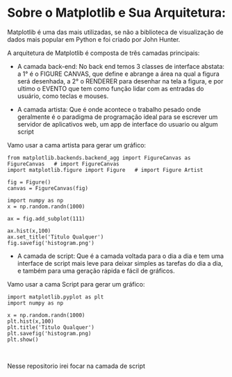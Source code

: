 # Sobre o Matplotlib e Sua Arquitetura:

Matplotlib é uma das mais utilizadas, se não a biblioteca de visualização de dados mais popular em Python e foi criado por John Hunter.<br>

A arquitetura de Matplotlib é composta de três camadas principais: 

- A camada back-end:
No back end temos 3 classes de interface abstata: a 1° é o FIGURE CANVAS, que define e abrange a área na qual a figura será desenhada, a 2° o RENDERER para desenhar na tela a figura, e por ultimo o EVENTO que tem como função lidar com as entradas do usuário, como teclas e mouses.

- A camada artista: 
Que é onde acontece o trabalho pesado onde geralmente é o paradigma de programação ideal para se escrever um servidor de aplicativos
web, um app de interface do usuario ou algum script<br>

Vamo usar a cama artista  para gerar um gráfico: <br>


```
from matplotlib.backends.backend_agg import FigureCanvas as FigureCanvas   # import FigureCanvas
import matplotlib.figure import Figure   # import Figure Artist

fig = Figure()
canvas = FigureCanvas(fig)

import numpy as np
x = np.random.randn(1000)

ax = fig.add_subplot(111)

ax.hist(x,100)
ax.set_title('Titulo Qualquer')
fig.savefig('histogram.png')
```



- A camada de script:
Que é a camada voltada para o dia a dia e tem uma interface de script mais leve para deixar simples as tarefas do dia a dia, e 
também para uma geração rápida e fácil de gráficos.

Vamo usar a cama Script  para gerar um gráfico: <br>

```
import matplotlib.pyplot as plt
import numpy as np

x = np.random.randn(1000)
plt.hist(x,100)
plt.title('Titulo Qualquer')
plt.savefig('histogram.png)
plt.show()
```
<br>

Nesse repositorio irei focar na camada de script




